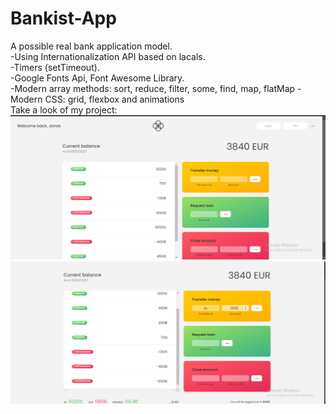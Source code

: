 # Bankist-App
A  possible real bank application model. <br>
-Using Internationalization API based on lacals. <br>
-Timers (setTimeout). <br>
-Google Fonts Api, Font Awesome Library. <br>
-Modern array methods: sort, reduce, filter, some, find, map, flatMap
-Modern CSS: grid, flexbox and animations <br>
Take a look of my project: <br>
![screenshot](https://github.com/adrianapopd/Bankist-App/blob/main/bankist1.png)
![screenshot](https://github.com/adrianapopd/Bankist-App/blob/main/bankist2.png)
